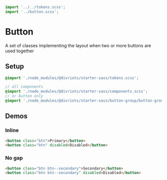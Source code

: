 ```js script
import '../../tokens.scss';
import '../button.scss';
```

# Button

A set of classes implementing the layout when two or more buttons are used together

## Setup

```scss
@import './node_modules/@divriots/starter-sass/tokens.scss';

// all components
@import './node_modules/@divriots/starter-sass/components.scss';
// or button only
@import './node_modules/@divriots/starter-sass/button-group/button-group.scss';
```

## Demos

### Inline

```html preview-story
<button class="btn">Primary</button>
<button class="btn" disabled>Disabled</button>
```

### No gap

```html preview-story
<button class="btn btn--secondary">Secondary</button>
<button class="btn btn--secondary" disabled>Disabled</button>
```
